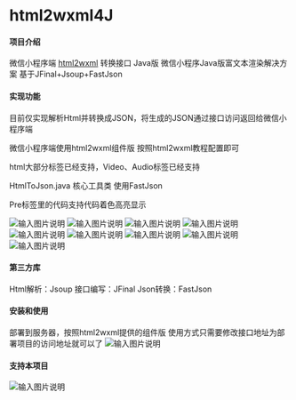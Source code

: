 # html2wxml4J

#### 项目介绍
微信小程序端 [html2wxml](https://gitee.com/qwqoffice/html2wxml) 转换接口 Java版
微信小程序Java版富文本渲染解决方案
基于JFinal+Jsoup+FastJson

#### 实现功能
目前仅实现解析Html并转换成JSON，将生成的JSON通过接口访问返回给微信小程序端

微信小程序端使用html2wxml组件版 按照html2wxml教程配置即可

html大部分标签已经支持，Video、Audio标签已经支持

HtmlToJson.java 核心工具类 使用FastJson

Pre标签里的代码支持代码着色高亮显示

![输入图片说明](https://images.gitee.com/uploads/images/2018/0808/104929_6d49305c_736.png "code.png")
![输入图片说明](https://images.gitee.com/uploads/images/2018/0806/005847_9030e7e4_736.png "屏幕截图.png")
![输入图片说明](https://images.gitee.com/uploads/images/2018/0806/005924_0d71b43d_736.png "屏幕截图.png")
![输入图片说明](https://images.gitee.com/uploads/images/2018/0806/005954_3727c431_736.png "屏幕截图.png")
![输入图片说明](https://images.gitee.com/uploads/images/2018/0806/010023_8f96fa8d_736.png "屏幕截图.png")
![输入图片说明](https://images.gitee.com/uploads/images/2018/0806/010042_a7533eeb_736.png "屏幕截图.png")
![输入图片说明](https://images.gitee.com/uploads/images/2018/0806/005154_6bcd53eb_736.png "屏幕截图.png")
![输入图片说明](https://images.gitee.com/uploads/images/2018/0806/005352_8c4d2cf6_736.png "屏幕截图.png")
![输入图片说明](https://images.gitee.com/uploads/images/2018/0807/124214_d2e59467_736.png "屏幕截图.png")



#### 第三方库
Html解析：Jsoup
接口编写：JFinal
Json转换：FastJson

#### 安装和使用

 部署到服务器，按照html2wxml提供的组件版 使用方式只需要修改接口地址为部署项目的访问地址就可以了
![输入图片说明](https://images.gitee.com/uploads/images/2018/0806/011536_8d44cdaa_736.png "屏幕截图.png")

#### 支持本项目
![输入图片说明](https://images.gitee.com/uploads/images/2018/0806/010534_680bf8af_736.png "屏幕截图.png")




